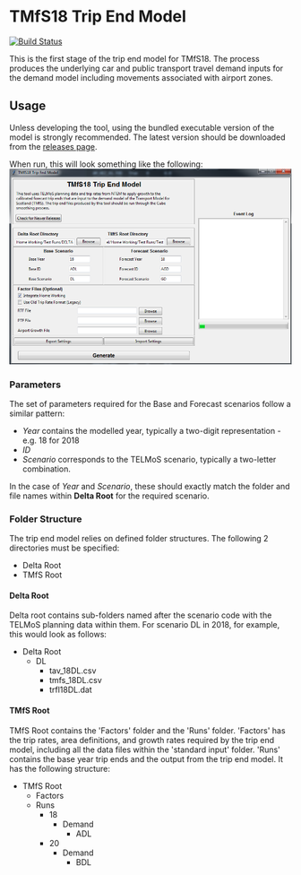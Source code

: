 # TMfS18 Trip End Model
[![Build Status](https://travis-ci.org/TransportScotland/tmfs18-trip-end-model.svg?branch=master)](https://travis-ci.org/TransportScotland/tmfs18-trip-end-model)

This is the first stage of the trip end model for TMfS18. The process produces 
the underlying car and public transport travel demand inputs for the demand model 
including movements associated with airport zones.

## Usage
Unless developing the tool, using the bundled executable version of the model is
strongly recommended. The latest version should be downloaded from the 
[releases page](https://github.com/TransportScotland/tmfs18-trip-end-model/releases).

When run, this will look something like the following:
![application screenshot](docs/media/gui_preview.png)

### Parameters
The set of parameters required for the Base and Forecast scenarios follow a 
similar pattern:

- _Year_ contains the modelled year, typically a two-digit representation - e.g. 
  18 for 2018
- _ID_
- _Scenario_ corresponds to the TELMoS scenario, typically a two-letter 
  combination. 
  
In the case of _Year_ and _Scenario_, these should exactly match the folder and 
file names within __Delta Root__ for the required scenario.

### Folder Structure
The trip end model relies on defined folder structures. The following 2 
directories must be specified:

* Delta Root
* TMfS Root

#### Delta Root
Delta root contains sub-folders named after the scenario code with the TELMoS 
planning data within them. For scenario DL in 2018, for example, this would look
as follows:

* Delta Root
  * DL
    * tav_18DL.csv
    * tmfs_18DL.csv
    * trfl18DL.dat


#### TMfS Root
TMfS Root contains the 'Factors' folder and the 'Runs' folder. 'Factors' has the 
trip rates, area definitions, and growth rates required by the trip end model, 
including all the data files within the 'standard input' folder. 'Runs' contains 
the base year trip ends and the output from the trip end model. It has the 
following structure:

* TMfS Root
  * Factors
  * Runs
    * 18
        * Demand
            * ADL
    * 20 
        * Demand
            * BDL
